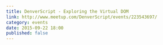 ```yaml
---
title: DenverScript - Exploring the Virtual DOM
link: http://www.meetup.com/DenverScript/events/223543697/
category: events
date: 2015-09-22 18:00
published: false
---
```

